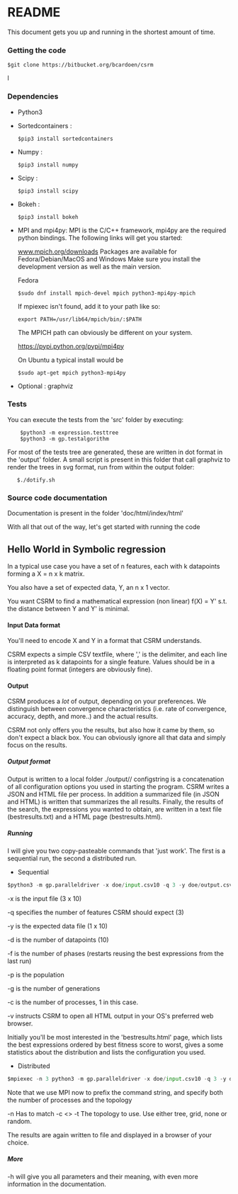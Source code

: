 # README #

This document gets you up and running in the shortest amount of time.

### Getting the code

```
$git clone https://bitbucket.org/bcardoen/csrm
```
l
### Dependencies ###
* Python3
* Sortedcontainers :

    ```
	$pip3 install sortedcontainers
    ```

* Numpy :

    ```
    $pip3 install numpy
    ```

* Scipy :

    ```
    $pip3 install scipy
    ```

* Bokeh :

    ```
    $pip3 install bokeh
    ```

* MPI and mpi4py:
    MPI is the C/C++ framework, mpi4py are the required python bindings. The following links will get you started:

    www.mpich.org/downloads
    Packages are available for Fedora/Debian/MacOS and Windows
    Make sure you install the development version as well as the main version.

    Fedora
    ```
    $sudo dnf install mpich-devel mpich python3-mpi4py-mpich
    ```

    If mpiexec isn't found, add it to your path like so:
    ```
    export PATH=/usr/lib64/mpich/bin/:$PATH
    ```
    The MPICH path can obviously be different on your system.

    https://pypi.python.org/pypi/mpi4py

    On Ubuntu a typical install would be
    ```
    $sudo apt-get mpich python3-mpi4py
    ```

* Optional : graphviz


### Tests

You can execute the tests from the 'src' folder by executing:

```Shell
    $python3 -m expression.testtree
    $python3 -m gp.testalgorithm
```


For most of the tests tree are generated, these are written in dot format in the 'output' folder.
A small script is present in this folder that call graphviz to render the trees in svg format, run from within the output folder:

```Shell
   $./dotify.sh
```

### Source code documentation

Documentation is present in the folder 'doc/html/index/html'

With all that out of the way, let's get started with running the code

## Hello World in Symbolic regression

In a typical use case you have a set of n features, each with k datapoints forming a X = n x k matrix.

You also have a set of expected data, Y, an n x 1 vector.

You want CSRM to find a mathematical expression (non linear) f(X) = Y' s.t. the distance between Y and Y' is minimal.

#### Input Data format
You'll need to encode X and Y in a format that CSRM understands.

CSRM expects a simple CSV textfile, where ',' is the delimiter, and each line is interpreted as k datapoints for a single feature. Values should be in a floating point format (integers are obviously fine).

#### Output
CSRM produces a _lot_ of output, depending on your preferences.
We distinguish between convergence characteristics (i.e. rate of convergence, accuracy, depth, and more..) and the actual results.

CSRM not only offers you the results, but also how it came by them, so don't expect a black box. You can obviously ignore all that data and simply focus on the results.

##### Output format
Output is written to a local folder ./output/<configstring>/
configstring is a concatenation of all configuration options you used in starting the program.
CSRM writes a JSON and HTML file per process. In addition a summarized file (in JSON and HTML) is written that summarizes the all results. Finally, the results of the search, the expressions you wanted to obtain, are written in a text file (bestresults.txt) and a HTML page (bestresults.html).

##### Running
I will give you two copy-pasteable commands that 'just work'. The first is a sequential run, the second a distributed run.

* Sequential

```Python
$python3 -m gp.paralleldriver -x doe/input.csv10 -q 3 -y doe/output.csv10 -d 10 -c 1 -f 20 -p 20 -g 20 -v
```


-x is the input file (3 x 10)

-q specifies the number of features CSRM should expect (3)

-y is the expected data file (1 x 10)

-d is the number of datapoints (10)

-f is the number of phases (restarts reusing the best expressions from the last run)

-p is the population

-g is the number of generations

-c is the number of processes, 1 in this case.

-v instructs CSRM to open all HTML output in your OS's preferred web browser.

Initially you'll be most interested in the 'bestresults.html' page, which lists the best expressions ordered by best fitness score to worst, gives a some statistics about the distribution and lists the configuration you used.

* Distributed
```Python
$mpiexec -n 3 python3 -m gp.paralleldriver -x doe/input.csv10 -q 3 -y doe/output.csv10 -d 10 -c 3 -f 20 -p 20 -g 20 -v -t tree
```
Note that we use MPI now to prefix the command string, and specify both the number of processes and the topology

-n <processcount> Has to match -c <>
-t <topology> The topology to use. Use either tree, grid, none or random.

The results are again written to file and displayed in a browser of your choice.

##### More
-h will give you all parameters and their meaning, with even more information in the documentation.
